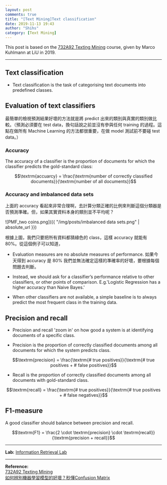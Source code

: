 ```yaml
---
layout: post
comments: true
title: "[Text Mining]Text classification"
date: 2019-11-13 19:43
author: "Shihs"
category: [Text Mining]
---
```


This post is based on the [732A92 Texting Mining](https://www.ida.liu.se/~732A92/index.en.shtml) course, given by Marco Kuhlmann at LiU in 2019.

***



## Text classification

- Text classification is the task of categorising text documents into predefined classes.


## Evaluation of text classifiers

最簡單的檢視預測結果好壞的方法就是將 predict 出來的類別與真實的類別做比較。（預測必須要在 test data，換句話說之前並沒有參與任何 training 的過程。這點在做所有 Machine Learning 的方法都很重要，在做 model 測試前不要碰 test data。）

### Accuracy
The accuracy of a classifier is the proportion of documents for which the classifier predicts the gold-standard class:

$$\textrm{accuarcy} = \frac{\textrm{number of correctly classified documents}}{\textrm{number of all documents}}$$

### Accuracy and imbalanced data sets

上面的 accuracy 看起來非常合理啊，去計算分類正確的比例來判斷這個分類器是否預測準確。但，如果其實資料本身的類別並不平均呢？

![PMF_two coins.png]({{ "/img/posts/imbalanced data sets.png" | absolute_url }})

根據上圖，我們只要把所有資料都猜綠色的 class，這樣 accuracy 就能有 80%。從這個例子可以知道，

- Evaluation measures are no absolute measures of performance. 如果今天得到 accuracy 是 80% 我們並無法確定這樣的準確率的好壞，要根據每個問題去判斷。

- Instead, we should ask for a classifier’s performance relative to other classifiers, or other points of comparison. E.g.'Logistic Regression has a higher accuracy than Naive Bayes.'

- When other classifiers are not available, a simple baseline is to always predict the most frequent class in the training data.



## Precision and recall

- Precision and recall 'zoom in' on how good a system is at identifying documents of a specific class.

- Precision is the proportion of correctly classified documents among all documents for which the system predicts class.


$$\textrm{precision} = \frac{\textrm{# true positives}}{\textrm{# true positives + # false positives}}$$


- Recall is the proportion of correctly classified documents among all documents with gold-standard class.

$$\textrm{recall} = \frac{\textrm{# true positives}}{\textrm{# true positives + # false negatives}}$$


## F1-measure
A good classifier should balance between precision and recall.  

$$\textrm{F1} = \frac{2 \cdot \textrm{precision} \cdot \textrm{recall}}{\textrm{precision + recall}}$$

***

**Lab:** [Information Retrieval Lab](https://github.com/shihs/732A92-TextMining/blob/master/Lab1/TM-L1.ipynb)

***

**Reference:**
<br>
[732A92 Texting Mining](https://www.ida.liu.se/~732A92/index.en.shtml)
<br>
[如何辨別機器學習模型的好壞？秒懂Confusion Matrix](https://www.ycc.idv.tw/confusion-matrix.html)
<br>








